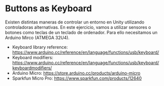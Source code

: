 # Buttons as Keyboard
Existen distintas maneras de controlar un entorno en Unity utilizando controladoras alternativas. 
En este ejercicio, vamos a utilizar sensores o botones como teclas de un teclado de ordenador. 
Para ello necesitamos un Arduino Mirco (ATMEGA 32U4).

- Keyboard library reference: https://www.arduino.cc/reference/en/language/functions/usb/keyboard/
- Keyboard modifiers: https://www.arduino.cc/reference/en/language/functions/usb/keyboard/keyboardmodifiers/
- Arduino Micro: https://store.arduino.cc/products/arduino-micro
- Sparkfun Micro Pro: https://www.sparkfun.com/products/12640
  
